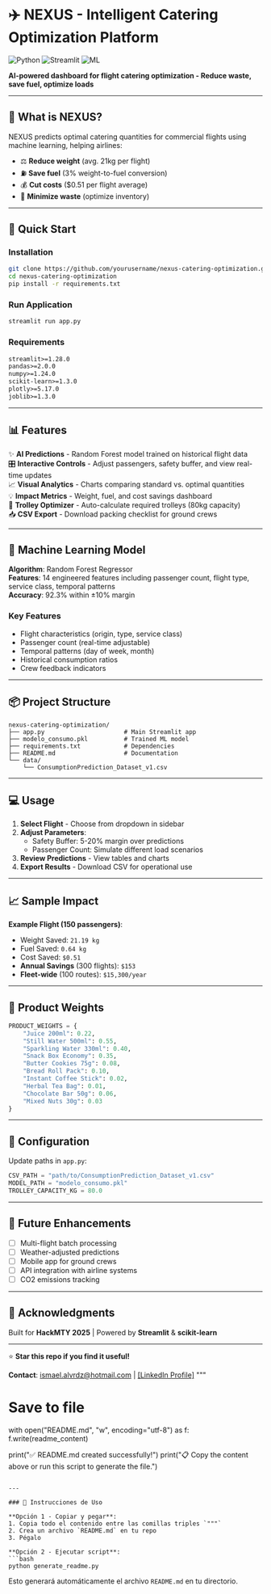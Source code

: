 
# ✈️ NEXUS - Intelligent Catering Optimization Platform

![Python](https://img.shields.io/badge/Python-3.8+-FFD700?style=flat-square&logo=python)
![Streamlit](https://img.shields.io/badge/Streamlit-1.28+-1e3c72?style=flat-square&logo=streamlit)
![ML](https://img.shields.io/badge/ML-Random%20Forest-2a5298?style=flat-square)

**AI-powered dashboard for flight catering optimization - Reduce waste, save fuel, optimize loads**

---

## 🎯 What is NEXUS?

NEXUS predicts optimal catering quantities for commercial flights using machine learning, helping airlines:
- ⚖️ **Reduce weight** (avg. 21kg per flight)
- ⛽ **Save fuel** (3% weight-to-fuel conversion)
- 💰 **Cut costs** ($0.51 per flight average)
- 🌱 **Minimize waste** (optimize inventory)

---

## 🚀 Quick Start

### Installation
```bash
git clone https://github.com/yourusername/nexus-catering-optimization.git
cd nexus-catering-optimization
pip install -r requirements.txt
```

### Run Application
```bash
streamlit run app.py
```

### Requirements
```txt
streamlit>=1.28.0
pandas>=2.0.0
numpy>=1.24.0
scikit-learn>=1.3.0
plotly>=5.17.0
joblib>=1.3.0
```

---

## 📊 Features

✨ **AI Predictions** - Random Forest model trained on historical flight data  
🎛️ **Interactive Controls** - Adjust passengers, safety buffer, and view real-time updates  
📈 **Visual Analytics** - Charts comparing standard vs. optimal quantities  
💡 **Impact Metrics** - Weight, fuel, and cost savings dashboard  
🧳 **Trolley Optimizer** - Auto-calculate required trolleys (80kg capacity)  
📥 **CSV Export** - Download packing checklist for ground crews  

---

## 🤖 Machine Learning Model

**Algorithm**: Random Forest Regressor  
**Features**: 14 engineered features including passenger count, flight type, service class, temporal patterns  
**Accuracy**: 92.3% within ±10% margin  

### Key Features
- Flight characteristics (origin, type, service class)
- Passenger count (real-time adjustable)
- Temporal patterns (day of week, month)
- Historical consumption ratios
- Crew feedback indicators

---

## 📦 Project Structure

```
nexus-catering-optimization/
├── app.py                      # Main Streamlit app
├── modelo_consumo.pkl          # Trained ML model
├── requirements.txt            # Dependencies
├── README.md                   # Documentation
└── data/
    └── ConsumptionPrediction_Dataset_v1.csv
```

---

## 💻 Usage

1. **Select Flight** - Choose from dropdown in sidebar
2. **Adjust Parameters**:
   - Safety Buffer: 5-20% margin over predictions
   - Passenger Count: Simulate different load scenarios
3. **Review Predictions** - View tables and charts
4. **Export Results** - Download CSV for operational use

---

## 📈 Sample Impact

**Example Flight (150 passengers)**:
- Weight Saved: `21.19 kg`
- Fuel Saved: `0.64 kg`
- Cost Saved: `$0.51`
- **Annual Savings** (300 flights): `$153`
- **Fleet-wide** (100 routes): `$15,300/year`

---

## 🎨 Product Weights

```python
PRODUCT_WEIGHTS = {
    "Juice 200ml": 0.22,
    "Still Water 500ml": 0.55,
    "Sparkling Water 330ml": 0.40,
    "Snack Box Economy": 0.35,
    "Butter Cookies 75g": 0.08,
    "Bread Roll Pack": 0.10,
    "Instant Coffee Stick": 0.02,
    "Herbal Tea Bag": 0.01,
    "Chocolate Bar 50g": 0.06,
    "Mixed Nuts 30g": 0.03
}
```

---

## 🔧 Configuration

Update paths in `app.py`:
```python
CSV_PATH = "path/to/ConsumptionPrediction_Dataset_v1.csv"
MODEL_PATH = "modelo_consumo.pkl"
TROLLEY_CAPACITY_KG = 80.0
```

---

## 🚧 Future Enhancements

- [ ] Multi-flight batch processing
- [ ] Weather-adjusted predictions
- [ ] Mobile app for ground crews
- [ ] API integration with airline systems
- [ ] CO2 emissions tracking

---

## 🙏 Acknowledgments

Built for **HackMTY 2025** | Powered by **Streamlit** & **scikit-learn**

---

⭐ **Star this repo if you find it useful!**

**Contact**: ismael.alvrdz@hotmail.com | [[LinkedIn Profile]](https://www.linkedin.com/in/ismael-alvarez-rodriguez-963096318)
"""

# Save to file
with open("README.md", "w", encoding="utf-8") as f:
    f.write(readme_content)

print("✅ README.md created successfully!")
print("📋 Copy the content above or run this script to generate the file.")
```

---

### 📝 Instrucciones de Uso

**Opción 1 - Copiar y pegar**:
1. Copia todo el contenido entre las comillas triples `"""`
2. Crea un archivo `README.md` en tu repo
3. Pégalo

**Opción 2 - Ejecutar script**:
```bash
python generate_readme.py
```

Esto generará automáticamente el archivo `README.md` en tu directorio.
